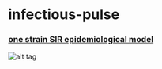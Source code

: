 # infectious-pulse
### [one strain SIR epidemiological model](http://nbviewer.ipython.org/github/alvason/infectious-pulse/sir/blob/master/sir.ipynb)
![alt tag](https://github.com/alvason//infectious-pulse/sir/blob/master/figure/sir.png)
